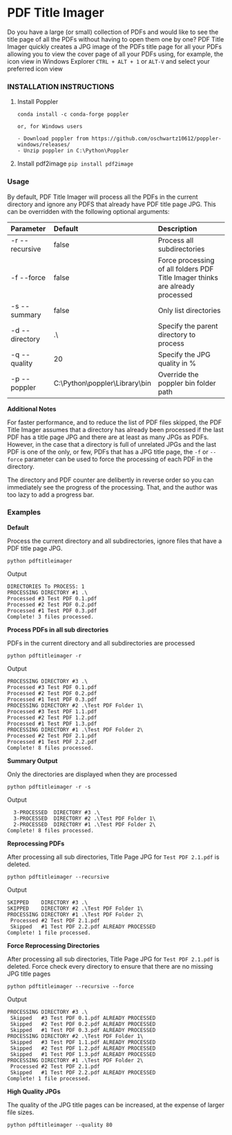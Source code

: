 # PDF Title Imager
  Do you have a large (or small) collection of PDFs and would like to see the title page of all the PDFs without having to open them one by one? PDF Title Imager quickly creates a JPG image of the PDFs title page for all your PDFs allowing you to view the cover page of all your PDFs using, for example,  the icon view in Windows Explorer `CTRL + ALT + 1` or `ALT-V` and select your preferred icon view 
  

### INSTALLATION INSTRUCTIONS
 1. Install Poppler 
    ```
    conda install -c conda-forge poppler
    
    or, for Windows users
    
    - Download poppler from https://github.com/oschwartz10612/poppler-windows/releases/
    - Unzip poppler in C:\Python\Poppler
    
 2. Install pdf2image `pip install pdf2image`

### Usage
  By default, PDF Title Imager will process all the PDFs in the current directory and ignore any PDFS that already have PDF title page JPG. This can be overridden with the following optional arguments:
  
  | Parameter            | Default   |  Description |
  | :------------------- | :-------- | :----------- |
  | -r --recursive       | false     | Process all subdirectories |
  | -f --force           | false     | Force processing of all folders PDF Title Imager thinks are already processed |
  | -s --summary         | false     | Only list directories |
  | -d --directory       | .\        | Specify the parent directory to process |
  | -q --quality         | 20        | Specify the JPG quality in % |
  | -p --poppler         | C:\\Python\\poppler\\Library\\bin | Override the poppler bin folder path |
  
  **Additional Notes**
  
  For faster performance, and to reduce the list of PDF files skipped, the PDF Title Imager assumes that a directory has already been processed if the last PDF has a title page JPG and there are at least as many JPGs as PDFs. However, in the case that a directory is full of unrelated JPGs and the last PDF is one of the only, or few, PDFs that has a JPG title page, the `-f` or `--force` parameter can be used to force the processing of each PDF in the directory. 
  
  The directory and PDF counter are delibertly in reverse order so you can immediately see the progress of the processing. That, and the author was too lazy to add a progress bar.
 
 
  ### Examples
  
  **Default** 
 
  Process the current directory and all subdirectories, ignore files that have a PDF title page JPG.
  
  `python pdftitleimager`
  
  Output
  ```
  DIRECTORIES To PROCESS: 1
  PROCESSING DIRECTORY #1 .\
  Processed #3 Test PDF 0.1.pdf
  Processed #2 Test PDF 0.2.pdf
  Processed #1 Test PDF 0.3.pdf
  Complete! 3 files processed.
  ```
  
  
  **Process PDFs in all sub directories**
  
  PDFs in the current directory and all subdirectories are processed
  
  `python pdftitleimager -r`
  
  Output
  ```
  PROCESSING DIRECTORY #3 .\
  Processed #3 Test PDF 0.1.pdf
  Processed #2 Test PDF 0.2.pdf
  Processed #1 Test PDF 0.3.pdf
  PROCESSING DIRECTORY #2 .\Test PDF Folder 1\
  Processed #3 Test PDF 1.1.pdf
  Processed #2 Test PDF 1.2.pdf
  Processed #1 Test PDF 1.3.pdf
  PROCESSING DIRECTORY #1 .\Test PDF Folder 2\
  Processed #2 Test PDF 2.1.pdf
  Processed #1 Test PDF 2.2.pdf
  Complete! 8 files processed. 
  ```
  
  
  **Summary Output**
  
  Only the directories are displayed when they are processed
  
  `python pdftitleimager -r -s`
  
  Output
  ```
    3-PROCESSED  DIRECTORY #3 .\
    3-PROCESSED  DIRECTORY #2 .\Test PDF Folder 1\
    2-PROCESSED  DIRECTORY #1 .\Test PDF Folder 2\
  Complete! 8 files processed.
  ```
  
  
  **Reprocessing PDFs** 
  
  After processing all sub directories, Title Page JPG for `Test PDF 2.1.pdf` is deleted.
  
  `python pdftitleimager --recursive`
  
  Output
  ```
  SKIPPED    DIRECTORY #3 .\
  SKIPPED    DIRECTORY #2 .\Test PDF Folder 1\
  PROCESSING DIRECTORY #1 .\Test PDF Folder 2\
   Processed #2 Test PDF 2.1.pdf
   Skipped   #1 Test PDF 2.2.pdf ALREADY PROCESSED
  Complete! 1 file processed.
  ```
  
  
  **Force Reprocessing Directories** 
  
  After processing all sub directories, Title Page JPG for `Test PDF 2.1.pdf` is deleted. Force check every directory to ensure that there are no missing JPG title pages
  
  `python pdftitleimager --recursive --force`
  
  Output
  ```
  PROCESSING DIRECTORY #3 .\
   Skipped   #3 Test PDF 0.1.pdf ALREADY PROCESSED
   Skipped   #2 Test PDF 0.2.pdf ALREADY PROCESSED
   Skipped   #1 Test PDF 0.3.pdf ALREADY PROCESSED
  PROCESSING DIRECTORY #2 .\Test PDF Folder 1\
   Skipped   #3 Test PDF 1.1.pdf ALREADY PROCESSED
   Skipped   #2 Test PDF 1.2.pdf ALREADY PROCESSED
   Skipped   #1 Test PDF 1.3.pdf ALREADY PROCESSED
  PROCESSING DIRECTORY #1 .\Test PDF Folder 2\
   Processed #2 Test PDF 2.1.pdf
   Skipped   #1 Test PDF 2.2.pdf ALREADY PROCESSED
  Complete! 1 file processed.
  ```
  

  **High Quality JPGs** 
  
  The quality of the JPG title pages can be increased, at the expense of larger file sizes.
  
  `python pdftitleimager --quality 80`
